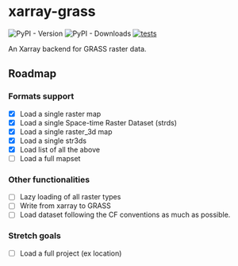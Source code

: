 # xarray-grass

![PyPI - Version](https://img.shields.io/pypi/v/xarray-grass?label=pypi%20package)
![PyPI - Downloads](https://img.shields.io/pypi/dm/xarray-grass)
[![tests](https://github.com/lrntct/xarray-grass/actions/workflows/tests.yml/badge.svg)](https://github.com/lrntct/xarray-grass/actions/workflows/tests.yml)

An Xarray backend for GRASS raster data.

## Roadmap

### Formats support

- [x] Load a single raster map
- [x] Load a single Space-time Raster Dataset (strds)
- [x] Load a single raster_3d map
- [x] Load a single str3ds
- [x] Load list of all the above
- [ ] Load a full mapset

### Other functionalities

- [ ] Lazy loading of all raster types
- [ ] Write from xarray to GRASS
- [ ] Load dataset following the CF conventions as much as possible.

### Stretch goals

- [ ] Load a full project (ex location)
